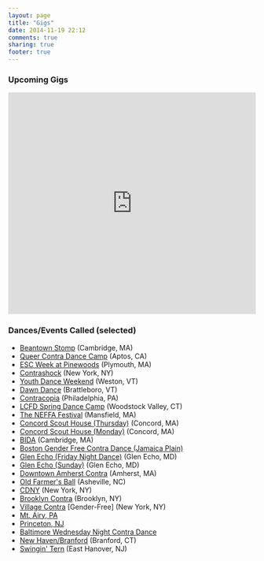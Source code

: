 ```yaml
---
layout: page
title: "Gigs"
date: 2014-11-19 22:12
comments: true
sharing: true
footer: true
---
```

<h3 class="horizline">Upcoming Gigs</h3>

<iframe src="https://www.google.com/calendar/embed?showTitle=0&amp;showPrint=0&amp;showCalendars=0&amp;showTz=0&amp;mode=AGENDA&amp;height=450&amp;wkst=1&amp;bgcolor=%23FFFFFF&amp;src=ujcjbnqd00sm2krhbn2b8vg14k%40group.calendar.google.com&amp;color=%23182C57&amp;ctz=America%2FNew_York" style=" border-width:0 " width="100%" height="450" frameborder="0" scrolling="no"></iframe>

<a id="past"></a>
<h3 class="horizline">Dances/Events Called (selected)</h3>

* [Beantown Stomp](//www.beantownstomp.com/) (Cambridge, MA)
* [Queer Contra Dance Camp](//www.queercontradance.org/queercamp.html) (Aptos, CA)
* [ESC Week at Pinewoods](//www.facebook.com/ESCPinewoods/) (Plymouth, MA)
* [Contrashock](//contrashock.org/) (New York, NY)
* [Youth Dance Weekend](//youthdanceweekend.org) (Weston, VT)
* [Dawn Dance](//dawndance.org/) (Brattleboro, VT)
* [Contracopia](//www.thursdaycontra.com/contracopia/) (Philadelphia, PA)
* [LCFD Spring Dance Camp](//www.lcfd.org/lcfd/) (Woodstock Valley, CT)
* [The NEFFA Festival](//www.neffa.org/What_is_Festival.html) (Mansfield, MA)
* [Concord Scout House (Thursday)](//www.neffa.org/Thurs.html) (Concord, MA)
* [Concord Scout House (Monday)](//mondaycontras.com/) (Concord, MA)
* [BIDA](//bidadance.org/) (Cambridge, MA)
* [Boston Gender Free Contra Dance (Jamaica Plain)](//lcfd.org/jp/)
* [Glen Echo (Friday Night Dance)](//fridaynightdance.org/) (Glen Echo, MD)
* [Glen Echo (Sunday)](//fsgw.org/myorgnet/public.php?Org=fsgw&ProgramID=5&NoTitle=1) (Glen Echo, MD)
* [Downtown Amherst Contra](//amherstcontra.org/Amherst_Contradance/Home.html) (Amherst, MA)
* [Old Farmer's Ball](//oldfarmersball.com/) (Asheville, NC)
* [CDNY](//cdny.org/) (New York, NY)
* [Brooklyn Contra](//brooklyncontra.wordpress.com/) (Brooklyn, NY)
* [Village Contra](//www.villagecontra.org/) [Gender-Free] (New York, NY)
* [Mt. Airy, PA](//www.thursdaycontra.com/)
* [Princeton, NJ](//princetoncountrydancers.org/)
* [Baltimore Wednesday Night Contra Dance](//www.bfms.org/squarecontra.php)
* [New Haven/Branford](//www.ctcontra.com/nhcd/) (Branford, CT)
* [Swingin' Tern](//folkproject.org/swtern/swtern.shtml) (East Hanover, NJ)
